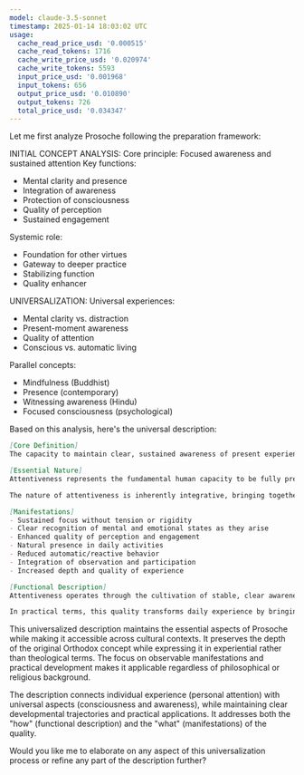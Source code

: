 ```yaml
---
model: claude-3.5-sonnet
timestamp: 2025-01-14 18:03:02 UTC
usage:
  cache_read_price_usd: '0.000515'
  cache_read_tokens: 1716
  cache_write_price_usd: '0.020974'
  cache_write_tokens: 5593
  input_price_usd: '0.001968'
  input_tokens: 656
  output_price_usd: '0.010890'
  output_tokens: 726
  total_price_usd: '0.034347'
---
```


Let me first analyze Prosoche following the preparation framework:

INITIAL CONCEPT ANALYSIS:
Core principle: Focused awareness and sustained attention
Key functions:
- Mental clarity and presence
- Integration of awareness
- Protection of consciousness
- Quality of perception
- Sustained engagement

Systemic role:
- Foundation for other virtues
- Gateway to deeper practice
- Stabilizing function
- Quality enhancer

UNIVERSALIZATION:
Universal experiences:
- Mental clarity vs. distraction
- Present-moment awareness
- Quality of attention
- Conscious vs. automatic living

Parallel concepts:
- Mindfulness (Buddhist)
- Presence (contemporary)
- Witnessing awareness (Hindu)
- Focused consciousness (psychological)

Based on this analysis, here's the universal description:

```markdown
[Core Definition]
The capacity to maintain clear, sustained awareness of present experience, combining alert attention with receptive presence. This quality enables conscious engagement with both inner states and outer circumstances, creating the conditions for intentional living and deeper understanding.

[Essential Nature]
Attentiveness represents the fundamental human capacity to be fully present to experience rather than operating on automatic pilot. It involves both active and receptive aspects: the ability to direct and sustain attention while remaining open and responsive to what emerges in awareness. This quality serves as a foundation for all conscious development, combining clarity with engagement, awareness with presence.

The nature of attentiveness is inherently integrative, bringing together the observing and participating aspects of consciousness. It enables both sharp discernment and deep receptivity, allowing for both precise focus and broader awareness. This dual capacity makes it essential for both practical functioning and deeper development.

[Manifestations]
- Sustained focus without tension or rigidity
- Clear recognition of mental and emotional states as they arise
- Enhanced quality of perception and engagement
- Natural presence in daily activities
- Reduced automatic/reactive behavior
- Integration of observation and participation
- Increased depth and quality of experience

[Functional Description]
Attentiveness operates through the cultivation of stable, clear awareness that can be sustained without strain. It develops through deliberate practice in focusing attention while maintaining an open, receptive quality. This involves strengthening both the capacity to stay present and the ability to notice when attention has wandered, gradually building a more stable foundation of conscious awareness.

In practical terms, this quality transforms daily experience by bringing greater clarity, depth, and intentionality to all activities. It enables more conscious choices, deeper engagement with experience, and enhanced quality of perception. This leads to reduced reactivity, greater emotional intelligence, and more authentic participation in life. The result is a more awake, engaged, and conscious way of living.
```

This universalized description maintains the essential aspects of Prosoche while making it accessible across cultural contexts. It preserves the depth of the original Orthodox concept while expressing it in experiential rather than theological terms. The focus on observable manifestations and practical development makes it applicable regardless of philosophical or religious background.

The description connects individual experience (personal attention) with universal aspects (consciousness and awareness), while maintaining clear developmental trajectories and practical applications. It addresses both the "how" (functional description) and the "what" (manifestations) of the quality.

Would you like me to elaborate on any aspect of this universalization process or refine any part of the description further?